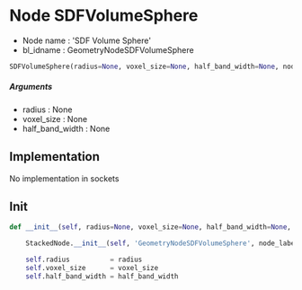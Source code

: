 # Node SDFVolumeSphere

- Node name : 'SDF Volume Sphere'
- bl_idname : GeometryNodeSDFVolumeSphere


``` python
SDFVolumeSphere(radius=None, voxel_size=None, half_band_width=None, node_label=None, node_color=None)
```
##### Arguments

- radius : None
- voxel_size : None
- half_band_width : None

## Implementation

No implementation in sockets

## Init

``` python
def __init__(self, radius=None, voxel_size=None, half_band_width=None, node_label=None, node_color=None):

    StackedNode.__init__(self, 'GeometryNodeSDFVolumeSphere', node_label=node_label, node_color=node_color)

    self.radius          = radius
    self.voxel_size      = voxel_size
    self.half_band_width = half_band_width
```
